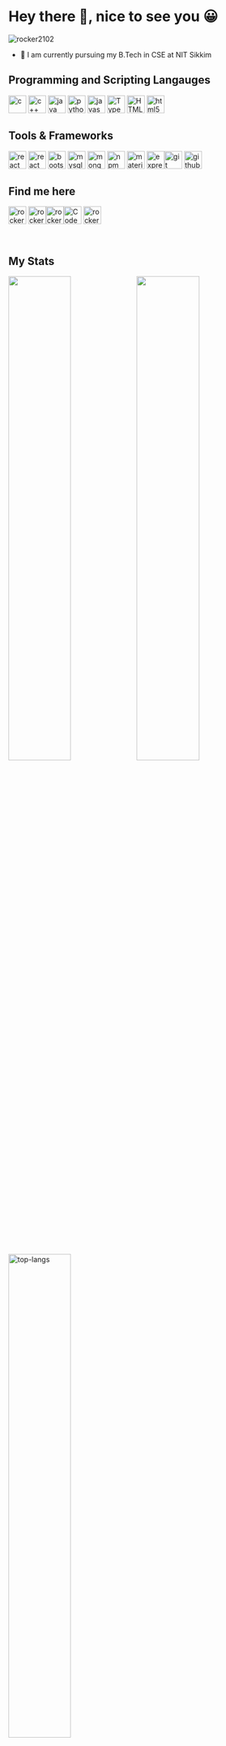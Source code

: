 # Hey there 👋, nice to see you 😀

<img src="https://komarev.com/ghpvc/?username=manishkumar-hub&color=blueviolet&label=Profile+Views" alt="rocker2102" />


- 🌱 I am currently pursuing my B.Tech in CSE  at NIT Sikkim

## Programming and Scripting Langauges

<img src="https://upload.wikimedia.org/wikipedia/commons/thumb/1/18/C_Programming_Language.svg/695px-C_Programming_Language.svg.png" alt="c" width="35" height="35"/> <img src="https://e7.pngegg.com/pngimages/46/626/png-clipart-c-logo-the-c-programming-language-computer-icons-computer-programming-source-code-programming-miscellaneous-template.png" alt="c++" width="35" height="35"/> 
<img src="https://encrypted-tbn0.gstatic.com/images?q=tbn:ANd9GcRfaZEIMx53Tt-PSKoXmZQ7Bd40x1Qci4Ds1g&usqp=CAU" alt="java" width="35" height="35"/> <img src="https://upload.wikimedia.org/wikipedia/commons/thumb/1/1f/Python_logo_01.svg/640px-Python_logo_01.svg.png" alt="python" width="35" height="35"/> <img src="https://cdn-icons-png.flaticon.com/512/5968/5968292.png" alt="javascript" width="35" height="35"/> <img src="https://cdn-icons-png.flaticon.com/512/5968/5968381.png" alt="Typescript" width="35" height="35"/> <img src="https://cdn-icons-png.flaticon.com/512/186/186320.png" alt="HTML" width="35" height="35"/> <img src="https://cdn-icons-png.flaticon.com/512/331/331383.png" alt="html5" width="35" height="35"/> 

## Tools & Frameworks

<img src="https://upload.wikimedia.org/wikipedia/commons/thumb/a/a7/React-icon.svg/2300px-React-icon.svg.png" alt="react" width="35" height="35"/> <img src="https://www.techwell.com/sites/default/files/stories/images/cropped_teasers/Beth%20Romanik/2019/node-js-tutorial.png" alt="react" width="35" height="35"/> <img src="https://cdn-icons-png.flaticon.com/512/5968/5968672.png" alt="bootstrap" width="35" height="35"/> <img src="https://cdn-icons-png.flaticon.com/512/919/919836.png" alt="mysql" width="35" height="35"/> <img src="https://w7.pngwing.com/pngs/956/695/png-transparent-mongodb-original-wordmark-logo-icon-thumbnail.png" alt="mongodb" width="35" height="35"/> <img src="https://encrypted-tbn0.gstatic.com/images?q=tbn:ANd9GcSgb1A5OyPC0h28k2BBec1-5B2ERT5M6PxE7f3jGg5iW-dabYditEw5jRSPHDY8E4XByp8&usqp=CAU" alt="npm" width="35" height="35"/> <img src="https://images.g2crowd.com/uploads/product/image/social_landscape/social_landscape_36c9f4cb68b04993263374f60681bc24/material-ui.png" alt="material-ui" width="35" height="35"/> 
<img src="https://www.edureka.co/blog/wp-content/uploads/2019/07/express-logo.png" alt="express" width="35" height="35"/><img src="https://upload.wikimedia.org/wikipedia/commons/thumb/e/e0/Git-logo.svg/1024px-Git-logo.svg.png" alt="git" width="35" height="35"/> <img src="https://www.oomnitza.com/wp-content/uploads/2022/06/github-logo-300x300.png" alt="github" width="35" height="35"/>

## Find me here 

<a href="https://manishkumar12.netlify.app/" target="_blank"><img align="center" src="https://www.intel.com/content/dam/www/central-libraries/us/en/images/language-icon-lvl-2-abstract-bg.png.rendition.intel.web.864.486.png" alt="rocker2102" height="35" width="35" /></a>
<a href="https://www.linkedin.com/in/manish-kumar-pandit-092107214/" target="_blank"><img align="center" src="https://upload.wikimedia.org/wikipedia/commons/thumb/c/ca/LinkedIn_logo_initials.png/640px-LinkedIn_logo_initials.png" alt="rocker2102" height="35" width="35" /></a><a href="https://leetcode.com/manishkumarpandit12/" target="_blank"><img align="center" src="https://cdn.iconscout.com/icon/free/png-256/leetcode-3521542-2944960.png" alt="rocker2102" height="35" width="35" /></a><a href="https://www.codechef.com/users/manish_k_9320" target="_blank"><img align="center" src="https://i.pinimg.com/originals/c5/d9/fc/c5d9fc1e18bcf039f464c2ab6cfb3eb6.jpg" alt="Codechef" height="35" width="35" /></a>
<a href="https://www.hackerrank.com/manishkumarpand2" target="_blank"><img align="center" src="https://e7.pngegg.com/pngimages/891/900/png-clipart-logo-hackerrank-where-s-weed-java-hacker.png" alt="rocker2102" height="35" width="35" /></a>


<br />

## My Stats

<p align="left">
  <img width="49.5%" src="https://github-readme-stats.vercel.app/api/?username=manishkumar-hub&theme=prussian&show_icons=true&count_private=true&hide_border=true" />
  <img width="49.5%" src="http://github-readme-streak-stats.herokuapp.com?user=manishkumar-hub&theme=prussian&hide_border=true" />
  <img width="49.5%" src="https://github-readme-stats.vercel.app/api/top-langs/?username=manishkumar-hub&theme=prussian&hide_border=true&layout=compact&count_private=true&hide=html,css,blade,shell" alt="top-langs" />
  
[![Leetcode Stats](https://leetcard.jacoblin.cool/manishkumarpandit12)](https://leetcode.com/manishkumarpandit12)
</p>

[![Github activity graph](https://github-readme-activity-graph.cyclic.app/graph?username=manishkumar-hub)](https://github.com/ashutosh00710/github-readme-activity-graph)


